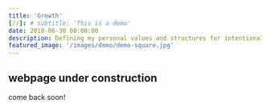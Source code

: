 ```yaml
---
title: 'Growth'
[//]: # subtitle: 'This is a demo'
date: 2018-06-30 00:00:00
description: Defining my personal values and structures for intentional living.
featured_image: '/images/demo/demo-square.jpg'
---
```


## webpage under construction

come back soon!
